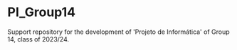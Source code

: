 # PI_Group14
Support repository for the development of 'Projeto de Informática' of Group 14, class of 2023/24.
